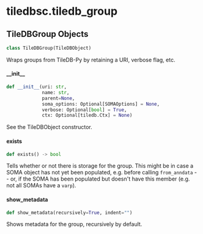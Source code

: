 <a id="tiledbsc.tiledb_group"></a>

# tiledbsc.tiledb\_group

<a id="tiledbsc.tiledb_group.TileDBGroup"></a>

## TileDBGroup Objects

```python
class TileDBGroup(TileDBObject)
```

Wraps groups from TileDB-Py by retaining a URI, verbose flag, etc.

<a id="tiledbsc.tiledb_group.TileDBGroup.__init__"></a>

#### \_\_init\_\_

```python
def __init__(uri: str,
             name: str,
             parent=None,
             soma_options: Optional[SOMAOptions] = None,
             verbose: Optional[bool] = True,
             ctx: Optional[tiledb.Ctx] = None)
```

See the TileDBObject constructor.

<a id="tiledbsc.tiledb_group.TileDBGroup.exists"></a>

#### exists

```python
def exists() -> bool
```

Tells whether or not there is storage for the group. This might be in case a SOMA
object has not yet been populated, e.g. before calling `from_anndata` -- or, if the
SOMA has been populated but doesn't have this member (e.g. not all SOMAs have a `varp`).

<a id="tiledbsc.tiledb_group.TileDBGroup.show_metadata"></a>

#### show\_metadata

```python
def show_metadata(recursively=True, indent="")
```

Shows metadata for the group, recursively by default.

